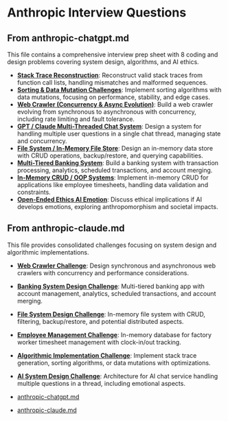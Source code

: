 # Anthropic Interview Questions

## From anthropic-chatgpt.md

This file contains a comprehensive interview prep sheet with 8 coding and design problems covering system design, algorithms, and AI ethics.

- **[Stack Trace Reconstruction](anthropic-chatgpt.md#stack-trace-reconstruction)**: Reconstruct valid stack traces from function call lists, handling mismatches and malformed sequences.
- **[Sorting & Data Mutation Challenges](anthropic-chatgpt.md#sorting--data-mutation-challenges)**: Implement sorting algorithms with data mutations, focusing on performance, stability, and edge cases.
- **[Web Crawler (Concurrency & Async Evolution)](anthropic-chatgpt.md#web-crawler-concurrency--async-evolution)**: Build a web crawler evolving from synchronous to asynchronous with concurrency, including rate limiting and fault tolerance.
- **[GPT / Claude Multi-Threaded Chat System](anthropic-chatgpt.md#gpt--claude-multi-threaded-chat-system)**: Design a system for handling multiple user questions in a single chat thread, managing state and concurrency.
- **[File System / In-Memory File Store](anthropic-chatgpt.md#file-system--in-memory-file-store)**: Design an in-memory data store with CRUD operations, backup/restore, and querying capabilities.
- **[Multi-Tiered Banking System](anthropic-chatgpt.md#multi-tiered-banking-system)**: Build a banking system with transaction processing, analytics, scheduled transactions, and account merging.
- **[In-Memory CRUD / OOP Systems](anthropic-chatgpt.md#in-memory-crud--oop-systems)**: Implement in-memory CRUD for applications like employee timesheets, handling data validation and constraints.
- **[Open-Ended Ethics AI Emotion](anthropic-chatgpt.md#open-ended-ethics-ai-emotion)**: Discuss ethical implications if AI develops emotions, exploring anthropomorphism and societal impacts.

## From anthropic-claude.md

This file provides consolidated challenges focusing on system design and algorithmic implementations.

- **[Web Crawler Challenge](anthropic-claude.md#web-crawler-challenge)**: Design synchronous and asynchronous web crawlers with concurrency and performance considerations.
- **[Banking System Design Challenge](anthropic-claude.md#banking-system-design-challenge)**: Multi-tiered banking app with account management, analytics, scheduled transactions, and account merging.
- **[File System Design Challenge](anthropic-claude.md#file-system-design-challenge)**: In-memory file system with CRUD, filtering, backup/restore, and potential distributed aspects.
- **[Employee Management Challenge](anthropic-claude.md#employee-management-challenge)**: In-memory database for factory worker timesheet management with clock-in/out tracking.
- **[Algorithmic Implementation Challenge](anthropic-claude.md#algorithmic-implementation-challenge)**: Implement stack trace generation, sorting algorithms, or data mutations with optimizations.
- **[AI System Design Challenge](anthropic-claude.md#ai-system-design-challenge)**: Architecture for AI chat service handling multiple questions in a thread, including emotional aspects.

- [anthropic-chatgpt.md](anthropic-chatgpt.md)
- [anthropic-claude.md](anthropic-claude.md)
